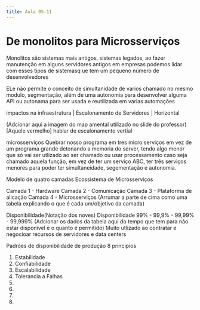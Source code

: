 ```yaml
---
title: Aula 05-11
---
```


# De monolitos para Microsserviços 

Monolitos são sistemas mais antigos, sistemas legados, ao fazer manutenção em alguns servidores antigos em empresas podemos lidar com esses tipos de sistemasq ue tem um pequeno número de desenvolvedores

ELe não permite o conceito de simultanidade de varios chamado no mesmo modulo, segmentação, além de uma autonomia para desenvolver alguma API ou autonama para ser usada e reutilizada em varias automações

impactos na infraestrutura | Escalonamento de Servidores | Horizontal 

(Adcionar aqui a imagem do map amental utilizado no slide do professor)[Aquele vermelho]
hablar de escalonamento vertial

microsserviços 
Quebrar nosso programa em tres micro serviços em vez de um programa grande detonando a memoria do server, tendo algo menor que só vai ser utlizado ao ser chamado ou usar processamento caso seja chamado aquela função, em vez de ter um serviço ABC, ter três serviços menores para poder ter simultaneidade, segementação e autonomia.



Modelo de quatro camadas Ecossistema de Microsserviços

Camada 1 - Hardware
Camada 2 - Comunicação
Camada 3 - Plataforma de alicação 
Camada 4 - Microsserviços 
(Arrumar a parte de cima como uma tabela explicando o que é cada um/objetivo da camada)

Disponibilidade(Notação dos noves)
Disponibilidade 99% - 99,9% - 99,99% - 99,999%
(Adcionar os dados da tabela aqui do tempo que tem para não estar disponivel e o quanto é permitido)
Muito utlizado ao contratar e negocioar recursos de servidores e data centers


Padrões de disponibilidade de produção 8 principios
1. Estabilidade
2. Confiabilidade
3. Escalabilidade
4. Tolerancia a Falhas
5. 
6. 
7. 
8. 
